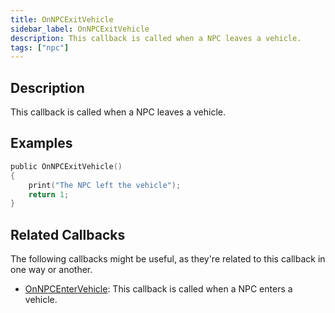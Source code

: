 ```yaml
---
title: OnNPCExitVehicle
sidebar_label: OnNPCExitVehicle
description: This callback is called when a NPC leaves a vehicle.
tags: ["npc"]
---
```


## Description

This callback is called when a NPC leaves a vehicle.

## Examples

```c
public OnNPCExitVehicle()
{
    print("The NPC left the vehicle");
    return 1;
}
```

## Related Callbacks

The following callbacks might be useful, as they're related to this callback in one way or another.

- [OnNPCEnterVehicle](OnNPCEnterVehicle): This callback is called when a NPC enters a vehicle.
